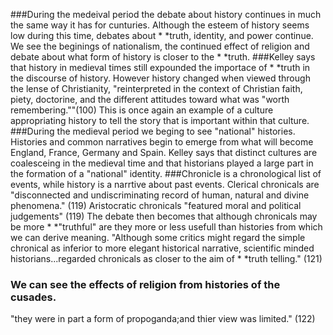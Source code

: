 ###During the medeival period the debate about history continues in much the same way it has for cunturies. Although the esteem of history seems low during this time, debates about * *truth, identity, and power continue. We see the beginings of nationalism, the continued effect of religion and debate about what form of history is closer to the * *truth. 
###Kelley says that history in medieval times still expounded the importace of * *truth in the discourse of history. However history changed when viewed through the lense of Christianity, "reinterpreted in the context of Christian faith, piety, doctorine, and the different attitudes toward what was "worth remembering.""(100)
  This is once again an example of a culture appropriating history to tell the story that is important within that culture. 
###During the medieval period we beging to see "national" histories. 
  Histories and common narratives begin to emerge from what will become England, France, Germany and Spain.
  Kelley says that distinct cultures are coalesceing in the medieval time and that historians played a large part in the formation of a "national" identity.
###Chronicle is a chronological list of events, while history is a narrtive about past events.
  Clerical chronicals are "disconnected and undiscriminating record of human, natural and divine phenomena." (119)
  Aristocratic chronicals "featured moral and political judgements" (119)
  The debate then becomes that although chronicals may be more * *"truthful" are they more or less usefull than histories from which we can derive meaning. 
  "Although some critics might regard the simple chronical as inferior to more elegant historical narrative, scientific minded historians...regarded chronicals as closer to the aim of * *truth telling." (121)
### We can see the effects of religion from histories of the cusades. 
  "they were in part a form of propoganda;and thier view was limited." (122) 
  
